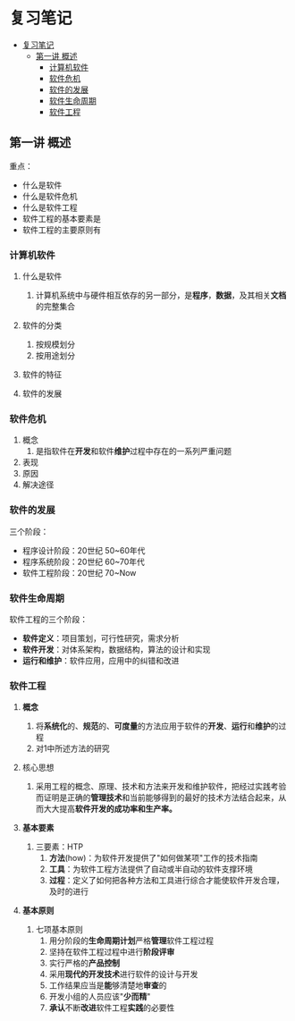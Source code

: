 # 复习笔记

- [复习笔记](#复习笔记)
  - [第一讲 概述](#第一讲-概述)
    - [计算机软件](#计算机软件)
    - [软件危机](#软件危机)
    - [软件的发展](#软件的发展)
    - [软件生命周期](#软件生命周期)
    - [软件工程](#软件工程)

## 第一讲 概述

重点：

- 什么是软件
- 什么是软件危机
- 什么是软件工程
- 软件工程的基本要素是
- 软件工程的主要原则有

### 计算机软件

1. 什么是软件
   1. 计算机系统中与硬件相互依存的另一部分，是**程序**，**数据**，及其相关**文档**的完整集合

2. 软件的分类
   1. 按规模划分
   2. 按用途划分

3. 软件的特征
4. 软件的发展

### 软件危机

1. 概念
   1. 是指软件在**开发**和软件**维护**过程中存在的一系列严重问题
2. 表现
3. 原因
4. 解决途径

### 软件的发展

三个阶段：

- 程序设计阶段：20世纪 50~60年代
- 程序系统阶段：20世纪 60~70年代
- 软件工程阶段：20世纪 70~Now

### 软件生命周期

软件工程的三个阶段：

- **软件定义**：项目策划，可行性研究，需求分析
- **软件开发**：对体系架构，数据结构，算法的设计和实现
- **运行和维护**：软件应用，应用中的纠错和改进

### 软件工程

1. **概念**
   1. 将**系统化**的、**规范**的、**可度量**的方法应用于软件的**开发**、**运行**和**维护**的过程
   2. 对1中所述方法的研究

2. 核心思想
   1. 采用工程的概念、原理、技术和方法来开发和维护软件，把经过实践考验而证明是正确的**管理技术**和当前能够得到的最好的技术方法结合起来，从而大大提高**软件开发的成功率和生产率。**

3. **基本要素**
   1. 三要素：HTP
      1. **方法**(how)：为软件开发提供了"如何做某项"工作的技术指南
      2. **工具**：为软件工程方法提供了自动或半自动的软件支撑环境
      3. **过程**：定义了如何把各种方法和工具进行综合才能使软件开发合理，及时的进行

4. **基本原则**
   1. 七项基本原则
      1. 用分阶段的**生命周期计划**严格**管理**软件工程过程
      2. 坚持在软件工程过程中进行**阶段评审**
      3. 实行严格的**产品控制**
      4. 采用**现代的开发技术**进行软件的设计与开发
      5. 工作结果应当是**能**够清楚地**审查**的
      6. 开发小组的人员应该"**少而精**"
      7. **承认**不断**改进**软件工程**实践**的必要性
